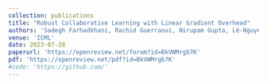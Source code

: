 ```yaml
---
collection: publications
title: "Robust Collaborative Learning with Linear Gradient Overhead"
authors: 'Sadegh Farhadkhani, Rachid Guerraoui, Nirupam Gupta, Lê-Nguyên Hoang, Rafael Pinot, John Stephan'
venue: 'ICML'
date: 2023-07-28
paperurl: 'https://openreview.net/forum?id=BkVWMrgb7K'
pdf: 'https://openreview.net/pdf?id=BkVWMrgb7K'
#code: 'https://github.com/'
---
```


